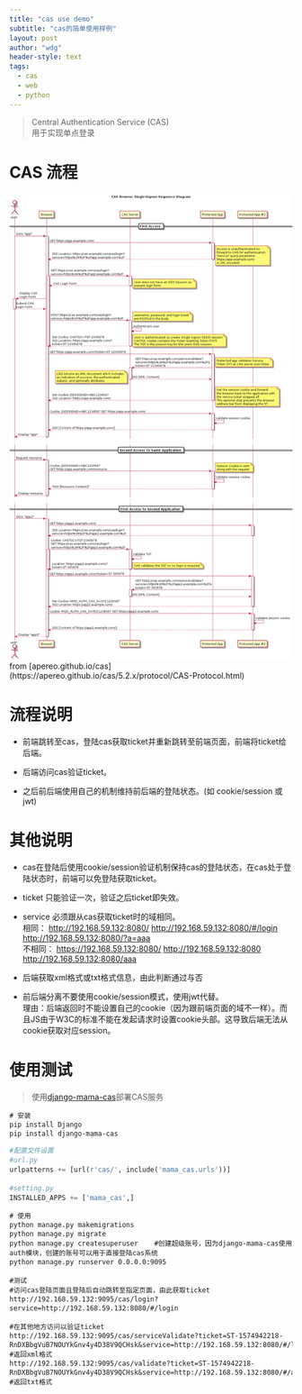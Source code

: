 ```yaml
---
title: "cas use demo"
subtitle: "cas的简单使用样例"
layout: post
author: "wdg"
header-style: text
tags:
  - cas
  - web
  - python
---
```


> Central Authentication Service (CAS)  
> 用于实现单点登录

# CAS 流程
<img src="/img/post/it/cas_flow_diagram.png"/>
from [apereo.github.io/cas](https://apereo.github.io/cas/5.2.x/protocol/CAS-Protocol.html)



# 流程说明

* 前端跳转至cas，登陆cas获取ticket并重新跳转至前端页面，前端将ticket给后端。

* 后端访问cas验证ticket。

* 之后前后端使用自己的机制维持前后端的登陆状态。(如 cookie/session 或 jwt)


# 其他说明
* cas在登陆后使用cookie/session验证机制保持cas的登陆状态，在cas处于登陆状态时，前端可以免登陆获取ticket。

* ticket  只能验证一次，验证之后ticket即失效。

* service 必须跟从cas获取ticket时的域相同。  
相同： http://192.168.59.132:8080/    http://192.168.59.132:8080/#/login    http://192.168.59.132:8080/?a=aaa  
不相同： https://192.168.59.132:8080/   http://192.168.59.132:8080   http://192.168.59.132:8080/aaa  

* 后端获取xml格式或txt格式信息，由此判断通过与否

* 前后端分离不要使用cookie/session模式，使用jwt代替。  
理由：后端返回时不能设置自己的cookie（因为跟前端页面的域不一样）。而且JS由于W3C的标准不能在发起请求时设置cookie头部。这导致后端无法从cookie获取对应session。



# 使用测试

> 使用[django-mama-cas](https://github.com/jbittel/django-mama-cas)部署CAS服务


```shell
# 安装
pip install Django          
pip install django-mama-cas  
```

```python
#配置文件设置
#url.py
urlpatterns += [url(r'cas/', include('mama_cas.urls'))]

#setting.py
INSTALLED_APPS += ['mama_cas',]
```

```shell
# 使用
python manage.py makemigrations     
python manage.py migrate            
python manage.py createsuperuser    #创建超级账号，因为django-mama-cas使用auth模块，创建的账号可以用于直接登陆cas系统
python manage.py runserver 0.0.0.0:9095

#测试
#访问cas登陆页面且登陆后自动跳转至指定页面，由此获取ticket
http://192.168.59.132:9095/cas/login?service=http://192.168.59.132:8080/#/login

#在其他地方访问以验证ticket
http://192.168.59.132:9095/cas/serviceValidate?ticket=ST-1574942218-RnDXBbgVuB7NOUYkGnv4y4D38V9QCHsk&service=http://192.168.59.132:8080/#/login    #返回xml格式
http://192.168.59.132:9095/cas/validate?ticket=ST-1574942218-RnDXBbgVuB7NOUYkGnv4y4D38V9QCHsk&service=http://192.168.59.132:8080/#/about    #返回txt格式
```





